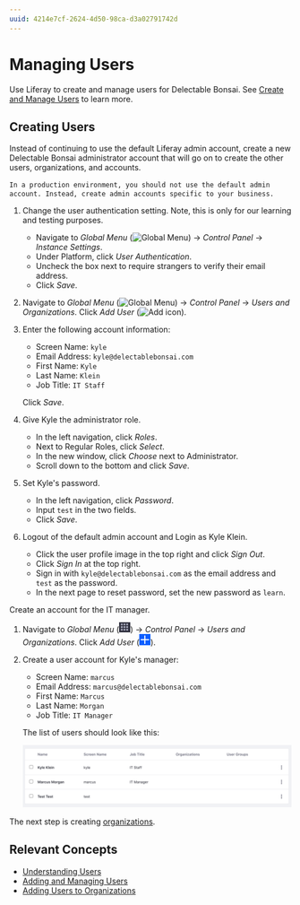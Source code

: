 ```yaml
---
uuid: 4214e7cf-2624-4d50-98ca-d3a02791742d
---
```

# Managing Users

Use Liferay to create and manage users for Delectable Bonsai. See [Create and Manage Users](https://learn.liferay.com/dxp/latest/en/users-and-permissions/users/adding-and-managing-users.html) to learn more.

## Creating Users

Instead of continuing to use the default Liferay admin account, create a new Delectable Bonsai administrator account that will go on to create the other users, organizations, and accounts.

```{warning}
In a production environment, you should not use the default admin account. Instead, create admin accounts specific to your business.
```

1. Change the user authentication setting. Note, this is only for our learning and testing purposes.

   * Navigate to _Global Menu_ (![Global Menu](../images/icon-applications-menu.png)) &rarr; _Control Panel_ &rarr; _Instance Settings_.
   * Under Platform, click _User Authentication_.
   * Uncheck the box next to require strangers to verify their email address.
   * Click _Save_.

1. Navigate to _Global Menu_ (![Global Menu](../images/icon-applications-menu.png)) &rarr; _Control Panel_ &rarr; _Users and Organizations_. Click _Add User_ (![Add icon](../images/icon-add.png)).

1. Enter the following account information:

   * Screen Name: `kyle`
   * Email Address: `kyle@delectablebonsai.com`
   * First Name: `Kyle`
   * Last Name: `Klein`
   * Job Title: `IT Staff`

   Click _Save_. 

1. Give Kyle the administrator role.

   * In the left navigation, click _Roles_.
   * Next to Regular Roles, click _Select_.
   * In the new window, click _Choose_ next to Administrator.
   * Scroll down to the bottom and click _Save_.

1. Set Kyle's password.

   * In the left navigation, click _Password_.
   * Input `test` in the two fields.
   * Click _Save_.

1. Logout of the default admin account and Login as Kyle Klein.

   * Click the user profile image in the top right and click _Sign Out_.
   * Click _Sign In_ at the top right.
   * Sign in with `kyle@delectablebonsai.com` as the email address and `test` as the password.
   * In the next page to reset password, set the new password as `learn`.

Create an account for the IT manager.

1. Navigate to _Global Menu_ (![Global Menu](../../images/icon-applications-menu.png)) &rarr; _Control Panel_ &rarr; _Users and Organizations_. Click _Add User_ (![Add icon](../../images/icon-add.png)).

1. Create a user account for Kyle's manager:

   * Screen Name: `marcus`
   * Email Address: `marcus@delectablebonsai.com`
   * First Name: `Marcus`
   * Last Name: `Morgan`
   * Job Title: `IT Manager`

   The list of users should look like this:

   ![The list of users includes Kyle, Marcus, and the default Test account.](./managing-users/images/01.png)

The next step is creating [organizations](./users-accounts-organizations/creating-organizations.md). 

## Relevant Concepts
- [Understanding Users](https://learn.liferay.com/dxp/latest/en/users-and-permissions/users/understanding-users.html)
- [Adding and Managing Users](https://learn.liferay.com/dxp/latest/en/users-and-permissions/users/adding-and-managing-users.html)
- [Adding Users to Organizations](https://learn.liferay.com/dxp/latest/en/users-and-permissions/organizations/adding-users-to-organizations.html)
